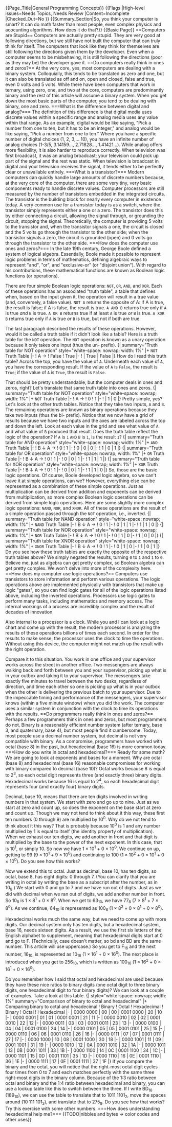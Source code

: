 {{Page_Title|General Programming Concepts}}
{{Flags
|High-level issues=Needs Topics, Needs Review
|Content=Incomplete
|Checked_Out=No
}}
{{Summary_Section|So, you think your computer is smart? It can do math faster than most people, even complex physics and acocunting algorithms. How does it do that?}}
{{Basic Page}}
==Computers are Stupid==
Computers are actually pretty stupid. They are very good at following directions, but we still have not built the computer that can truly think for itself. The computers that look like they think for themselves are still following the directions given them by the developer. Even when a computer seems to be misbehaving, it is still following the directions (poor as they may be) the developer gave it.
==Do computers really think in ones and zeros?==
At the very core, yes, most computers are dealing with a binary system. Colloquially, this tends to be translated as zero and one, but it can also be translated as off and on, open and closed, false and true, even 0 volts and 5 volts. While there have been computers that work in ternary, using zero, one, and two at the core, computers are predominantly binary and the rest of this article will assume a binary system. When you get down the most basic parts of the computer, you tend to be dealing with binary, one and zero.
===What is the difference between digital and analog?===
The definition of this difference is that digital media uses discrete values within a specific range and analog media uses any value within that range. As an example, digital would be like saying, "Pick a number from one to ten, but it has to be an integer," and analog would be like saying, "Pick a number from one to ten." Where you have a specific number of digital choices (1, 2, 3,... 10), you have an infinite number of analog choices (1-3/5, 3.14159..., 2.71828..., 1.41421...). While analog offers more flexibility, it is also harder to reproduce correctly. When television was first broadcast, it was an analog broadcast; your television could pick up part of the signal and the rest was static. When television is broadcast in digital and your television receives the signal, it tends either to be perfectly clear or unavailable entirely.
===What is a transistor?===
Modern computers can quickly handle large amounts of discrete numbers because, at the very core of the computer, there are some very tiny, very basic components ready to handle discrete values. Computer processors are still measured by the number of transistors embedded in the integrated circuits. The transistor is the building block for nearly every computer in existence today. A very common use for a transistor today is as a switch, where the transistor simply represents either a one or a zero. The transistor does this by either connecting a circuit, allowing the signal through, or grounding the circuit, stopping the signal. Theoretically, the computer is providing 5 volts to the transistor and, when the transistor signals a one, the circuit is closed and the 5 volts go through the transistor to the other side; when the transistor signals a zero, the circuit is grounded (open) and 0 volts go through the transistor to the other side.
===How does the computer use ones and zeros?===
In the late 19th century, George Boole defined a system of logical algebra. Essentially, Boole made it possible to represent logic problems in terms of mathematics, defining algebraic ways to represent "and", "or", and "exclusive-or" (or "disjoint union"). With regard to his contributions, these mathematical functions are known as Boolean logic functions (or operations).

There are four simple Boolean logic operations: <code>NOT</code>, <code>OR</code>, <code>AND</code>, and <code>XOR</code>. Each of these operations has an associated "truth table", a table that defines when, based on the input given it, the operation will result in a true value (and, conversely, a false value). <code>NOT A</code> returns the opposite of A: if A is true, the result is false; if A is false, the result is true. <code>A AND B</code> returns true only if <code>A</code> is true _and_ <code>B</code> is true. <code>A OR B</code> returns true if at least <code>A</code> is true _or_ <code>B</code> is true. <code>A XOR B</code> returns true only if <code>A</code> is true _or_ <code>B</code> is true, but not if both are true.

The last paragraph described the results of these operations. However, would it be called a truth table if it didn't look like a table? Here is a truth table for the <code>NOT</code> operation. The <code>NOT</code> operation is known as a unary operation because it only takes one input (thus the un- prefix).
{| summary="Truth table for NOT operation" style="white-space: nowrap; width: 1%"
|+ <code>NOT</code> Truth Table
|-
! A &rarr;
! False
! True
|-
! 
| True
| False
|}
How do I read this truth table? Across the top, you have the value of <code>A</code>. Underneath each value of <code>A</code>, you have the corresponding result. If the value of <code>A</code> is <code>False</code>, the result is <code>True</code>; if the value of <code>A</code> is <code>True</code>, the result is <code>False</code>.

That should be pretty understandable, but the computer deals in ones and zeros, right? Let's translate that same truth table into ones and zeros.
{| summary="Truth table for NOT operation" style="white-space: nowrap; width: 1%"
|+ <code>NOT</code> Truth Table
|-
! A &rarr;
! 0
! 1
|-
! 
| 1
| 0
|}
Pretty simple, yes? Let's look at the other truth tables. Notice that they take two inputs, <code>A</code> and <code>B</code>. The remaining operations are known as binary operations because they take two inputs (thus the bi- prefix). Notice that we now have a grid of results because we have two inputs and the axes are labeled across the top and down the left. Look at each value in the grid and see what value of <code>A</code> and what value of <code>B</code> produced that result. Does the truth table reflect the logic of the operation? If <code>A</code> is <code>1</code> <code>AND</code> <code>B</code> is <code>1</code>, is the result <code>1</code>?
{| summary="Truth table for AND operation" style="white-space: nowrap; width: 1%"
|+ <code>AND</code> Truth Table
|-
! B &darr; A &rarr;
! 0
! 1
|-
! 0
| 0
| 0
|-
! 1
| 0
| 1
|}
{| summary="Truth table for OR operation" style="white-space: nowrap; width: 1%"
|+ <code>OR</code> Truth Table
|-
! B &darr; A &rarr;
! 0
! 1
|-
! 0
| 0
| 1
|-
! 1
| 1
| 1
|}
{| summary="Truth table for XOR operation" style="white-space: nowrap; width: 1%"
|+ <code>XOR</code> Truth Table
|-
! B &darr; A &rarr;
! 0
! 1
|-
! 0
| 0
| 1
|-
! 1
| 1
| 0
|}
So, those are the basic logic operations. Of course, Boole developed logic algebra, so we can't leave it at simple operations, can we? However, everything else can be represented as a combination of these simple operations. Just as multiplication can be derived from addition and exponents can be derived from multiplication, so more complex Boolean logic operations can be derived from simple logic operations. Here are some slightly more complex logic operations: <code>NAND</code>, <code>NOR</code>, and <code>XNOR</code>. All of these operations are the result of a simple operation passed through the <code>NOT</code> operation, i.e., inverted.
{| summary="Truth table for NAND operation" style="white-space: nowrap; width: 1%"
|+ <code>NAND</code> Truth Table
|-
! B &darr; A &rarr;
! 0
! 1
|-
! 0
| 1
| 1
|-
! 1
| 1
| 0
|}
{| summary="Truth table for NOR operation" style="white-space: nowrap; width: 1%"
|+ <code>NOR</code> Truth Table
|-
! B &darr; A &rarr;
! 0
! 1
|-
! 0
| 1
| 0
|-
! 1
| 0
| 0
|}
{| summary="Truth table for XNOR operation" style="white-space: nowrap; width: 1%"
|+ <code>XNOR</code> Truth Table
|-
! B &darr; A &rarr;
! 0
! 1
|-
! 0
| 1
| 0
|-
! 1
| 0
| 1
|}
Do you see how these truth tables are exactly the opposite of the respective truth tables above? We simply negated the results, turning <code>0</code> to <code>1</code> and <code>1</code> to <code>0</code>. Believe me, just as algebra can get pretty complex, so Boolean algebra can get pretty complex. We won't delve into more of the complexity here.
==How does my computer use logic operations?==
Computers use transistors to store information and perform various operations. The logic operations above are implemented physically with transistors that make up logic "gates", so you can find logic gates for all of the logic operations listed above, including the inverted operations. Processors use logic gates to perform many tasks, including mathematics and memory access. The internal workings of a process are incredibly complex and the result of decades of innovation.

Also internal to a processor is a clock. While you and I can look at a logic chart and come up with the result, the modern processor is analyzing the results of these operations billions of times each second. In order for the results to make sense, the processor uses the clock to time the operations. Without using this device, the computer might not match up the result with the right operation.

Compare it to this situation. You work in one office and your supervisor works across the street in another office. Two messengers are always walking back and forth between you and your supervisor, picking up what is in your outbox and taking it to your supervisor. The messengers take exactly five minutes to travel between the two desks, regardless of direction, and time each other so one is picking up what is in your outbox when the other is delivering the previous batch to your supervisor. Due to the impeccable timing and performance of the messengers, your supervisor knows (within a five minute window) when you did the work. The computer uses a similar system in conjunction with the clock to time its operations with the results.
==Do programmers really think in ones and zeros?==
Perhaps a few programmers think in ones and zeros, but most programmers do not. Binary is a reasonably efficient number system (after ternary, base 3, and quaternary, base 4), but most people find it cumbersome. Today, most people use a decimal number system, but decimal is not very compatible with binary. As a compromise, programmers have worked with octal (base 8) in the past, but hexadecimal (base 16) is more common today.
===How do you write in octal and hexadecimal?===
Ready for some math? We are going to look at exponents and bases for a moment. Why are octal (base 8) and hexadecimal (base 16) reasonable compromises for working with binary compared to decimal (base 10)? Octal works because 8 is equal to 2<sup>3</sup>, so each octal digit represents three (and exactly three) binary digits. Hexadecimal works because 16 is equal to 2<sup>4</sup>, so each hexadecimal digit represents four (and exactly four) binary digits.

Decimal, base 10, means that there are ten digits involved in writing numbers in that system. We start with zero and go up to nine. Just as we start at zero and count up, so does the exponent on the base start at zero and count up. Though we may not tend to think about it this way, these first ten numbers (0 through 9) are multiplied by 10<sup>0</sup>. Why do we not tend to think about it this way? That is probably because 10<sup>0</sup> is 1 and any number multiplied by 1 is equal to itself (the identity property of multiplication). When we exhaust our ten digits, we add another in front and that digit is multiplied by the base to the power of the next exponent. In this case, that is 10<sup>1</sup>, or simply 10. So now we have 1 &times; 10<sup>1</sup> + 0 &times; 10<sup>0</sup>. We continue on up, getting to 99 (9 &times; 10<sup>1</sup> + 9 &times; 10<sup>0</sup>) and continuing to 100 (1 &times; 10<sup>2</sup> + 0 &times; 10<sup>1</sup> + 0 &times; 10<sup>0</sup>). Do you see how this works?

Now we extend this to octal. Just as decimal, base 10, has ten digits, so octal, base 8, has eight digits: 0 through 7. (You can clarify that you are writing in octal by writing the base as a subscript after the number, as in 10<sub>8</sub>.) We start with 0 and go to 7 and we have run out of digits. Just as we did with decimal when we ran out of digits, we add another number in front. So 10<sub>8</sub> is 1 &times; 8<sup>1</sup> + 0 &times; 8<sup>0</sup>. When we get to 63<sub>10</sub>, we have 77<sub>8</sub> (7 &times; 8<sup>1</sup> + 7 &times; 8<sup>0</sup>). As we continue, 64<sub>10</sub> is represented as 100<sub>8</sub> (1 &times; 8<sup>2</sup> + 0 &times; 8<sup>1</sup> + 0 &times; 8<sup>0</sup>).

Hexadecimal works much the same way, but we need to come up with more digits. Our decimal system only has ten digits, but a hexadecimal system, base 16, needs sixteen digits. As a result, we use the first six letters of the English alphabet to supplement, meaning that hexadecimal digits start at 0 and go to F. (Technically, case doesn't matter, so bd and BD are the same number. This article will use uppercase.) So you get to F<sub>16</sub> and the next number, 16<sub>10</sub>, is represented as 10<sub>16</sub> (1 &times; 16<sup>1</sup> + 0 &times; 16<sup>0</sup>). The next place is introduced when you get to 256<sub>10</sub>, which is written as 100<sub>16</sub> (1 &times; 16<sup>2</sup> + 0 &times; 16<sup>1</sup> + 0 &times; 16<sup>0</sup>).

Do you remember how I said that octal and hexadecimal are used because they have these nice ratios to binary digits (one octal digit to three binary digits, one hexadecimal digit to four binary digits)? We can look at a couple of examples. Take a look at this table.
{| style="white-space: nowrap; width: 1%" summary="Comparison of binary to octal and hexadecimal"
|+ Comparing binary to octal and hexadecimal
! Binary
! Octal
! Hexadecimal
! Binary
! Octal
! Hexadecimal
|-
| 0000 0000
| 00
| 00
| 0001 0000
| 20
| 10
|-
| 0000 0001
| 01
| 01
| 0001 0001
| 21
| 11
|-
| 0000 0010
| 02
| 02
| 0001 0010
| 22
| 12
|-
| 0000 0011
| 03
| 03
| 0001 0011
| 23
| 13
|-
| 0000 0100
| 04
| 04
| 0001 0100
| 24
| 14
|-
| 0000 0101
| 05
| 05
| 0001 0101
| 25
| 15
|-
| 0000 0110
| 06
| 06
| 0001 0110
| 26
| 16
|-
| 0000 0111
| 07
| 07
| 0001 0111
| 27
| 17
|-
| 0000 1000
| 10
| 08
| 0001 1000
| 30
| 18
|-
| 0000 1001
| 11
| 09
| 0001 1001
| 31
| 19
|-
| 0000 1010
| 12
| 0A
| 0001 1010
| 32
| 1A
|-
| 0000 1011
| 13
| 0B
| 0001 1011
| 33
| 1B
|-
| 0000 1100
| 14
| 0C
| 0001 1100
| 34
| 1C
|-
| 0000 1101
| 15
| 0D
| 0001 1101
| 35
| 1D
|-
| 0000 1110
| 16
| 0E
| 0001 1110
| 36
| 1E
|-
| 0000 1111
| 17
| 0F
| 0001 1111
| 37
| 1F
|}
If you compare the binary and the octal, you will notice that the right-most octal digit cycles four times from 0 to 7 and each matches perfectly with the same three right-most digits in the binary column. Because of the 1:3 ratio between octal and binary and the 1:4 ratio between hexadecimal and binary, you can use a lookup table like this to switch between the three. If I write BD<sub>16</sub> (189<sub>10</sub>), we can use the table to translate that to 1011 1101<sub>2</sub>, move the spaces around (10 111 101<sub>2</sub>), and translate that to 275<sub>8</sub>. Do you see how that works? Try this exercise with some other numbers.
===How does understanding hexadecimal help me?===
{{TODO|nibbles and bytes &rarr; color codes and other uses}}